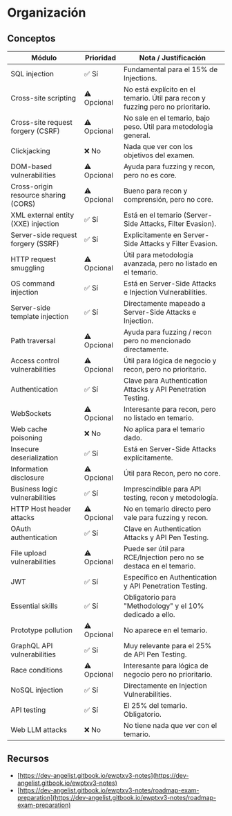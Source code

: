 # Organización

## Conceptos

| Módulo                               | Prioridad   | Nota / Justificación                                                            |
| ------------------------------------ | ----------- | ------------------------------------------------------------------------------- |
| SQL injection                        | ✅ Sí        | Fundamental para el 15% de Injections.                                          |
| Cross-site scripting                 | ⚠️ Opcional | No está explícito en el temario. Útil para recon y fuzzing pero no prioritario. |
| Cross-site request forgery (CSRF)    | ⚠️ Opcional | No sale en el temario, bajo peso. Útil para metodología general.                |
| Clickjacking                         | ❌ No        | Nada que ver con los objetivos del examen.                                      |
| DOM-based vulnerabilities            | ⚠️ Opcional | Ayuda para fuzzing y recon, pero no es core.                                    |
| Cross-origin resource sharing (CORS) | ⚠️ Opcional | Bueno para recon y comprensión, pero no core.                                   |
| XML external entity (XXE) injection  | ✅ Sí        | Está en el temario (Server-Side Attacks, Filter Evasion).                       |
| Server-side request forgery (SSRF)   | ✅ Sí        | Explicitamente en Server-Side Attacks y Filter Evasion.                         |
| HTTP request smuggling               | ⚠️ Opcional | Útil para metodología avanzada, pero no listado en el temario.                  |
| OS command injection                 | ✅ Sí        | Está en Server-Side Attacks e Injection Vulnerabilities.                        |
| Server-side template injection       | ✅ Sí        | Directamente mapeado a Server-Side Attacks e Injection.                         |
| Path traversal                       | ⚠️ Opcional | Ayuda para fuzzing / recon pero no mencionado directamente.                     |
| Access control vulnerabilities       | ⚠️ Opcional | Útil para lógica de negocio y recon, pero no prioritario.                       |
| Authentication                       | ✅ Sí        | Clave para Authentication Attacks y API Penetration Testing.                    |
| WebSockets                           | ⚠️ Opcional | Interesante para recon, pero no listado en temario.                             |
| Web cache poisoning                  | ❌ No        | No aplica para el temario dado.                                                 |
| Insecure deserialization             | ✅ Sí        | Está en Server-Side Attacks explícitamente.                                     |
| Information disclosure               | ⚠️ Opcional | Útil para Recon, pero no core.                                                  |
| Business logic vulnerabilities       | ✅ Sí        | Imprescindible para API testing, recon y metodología.                           |
| HTTP Host header attacks             | ⚠️ Opcional | No en temario directo pero vale para fuzzing y recon.                           |
| OAuth authentication                 | ✅ Sí        | Clave en Authentication Attacks y API Pen Testing.                              |
| File upload vulnerabilities          | ⚠️ Opcional | Puede ser útil para RCE/Injection pero no se destaca en el temario.             |
| JWT                                  | ✅ Sí        | Específico en Authentication y API Penetration Testing.                         |
| Essential skills                     | ✅ Sí        | Obligatorio para "Methodology" y el 10% dedicado a ello.                        |
| Prototype pollution                  | ⚠️ Opcional | No aparece en el temario.                                                       |
| GraphQL API vulnerabilities          | ✅ Sí        | Muy relevante para el 25% de API Pen Testing.                                   |
| Race conditions                      | ⚠️ Opcional | Interesante para lógica de negocio pero no prioritario.                         |
| NoSQL injection                      | ✅ Sí        | Directamente en Injection Vulnerabilities.                                      |
| API testing                          | ✅ Sí        | El 25% del temario. Obligatorio.                                                |
| Web LLM attacks                      | ❌ No        | No tiene nada que ver con el temario.                                           |

## Recursos

* [https://dev-angelist.gitbook.io/ewptxv3-notes](https://dev-angelist.gitbook.io/ewptxv3-notes)
* [https://dev-angelist.gitbook.io/ewptxv3-notes/roadmap-exam-preparation](https://dev-angelist.gitbook.io/ewptxv3-notes/roadmap-exam-preparation)
